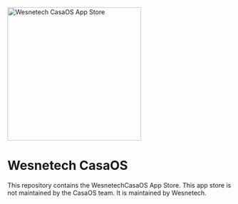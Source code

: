 <img src="https://cdn.jsdelivr.net/gh/wesnetech/big-bearwesnetech-casaos/images/logo.png" width="300" alt="Wesnetech CasaOS App Store">

# Wesnetech CasaOS

This repository contains the WesnetechCasaOS App Store. This app store is not maintained by the CasaOS team. It is maintained by Wesnetech.